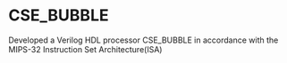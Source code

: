 # CSE_BUBBLE
Developed a Verilog HDL processor CSE_BUBBLE in accordance with the MIPS-32 Instruction Set Architecture(ISA)

